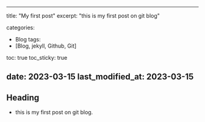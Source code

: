 
---
title:  "My first post"
excerpt: "this is my first post on git blog"

categories:
  - Blog
tags:
  - [Blog, jekyll, Github, Git]

toc: true
toc_sticky: true
 
date: 2023-03-15
last_modified_at: 2023-03-15
---
## Heading
- this is my first post on git blog.